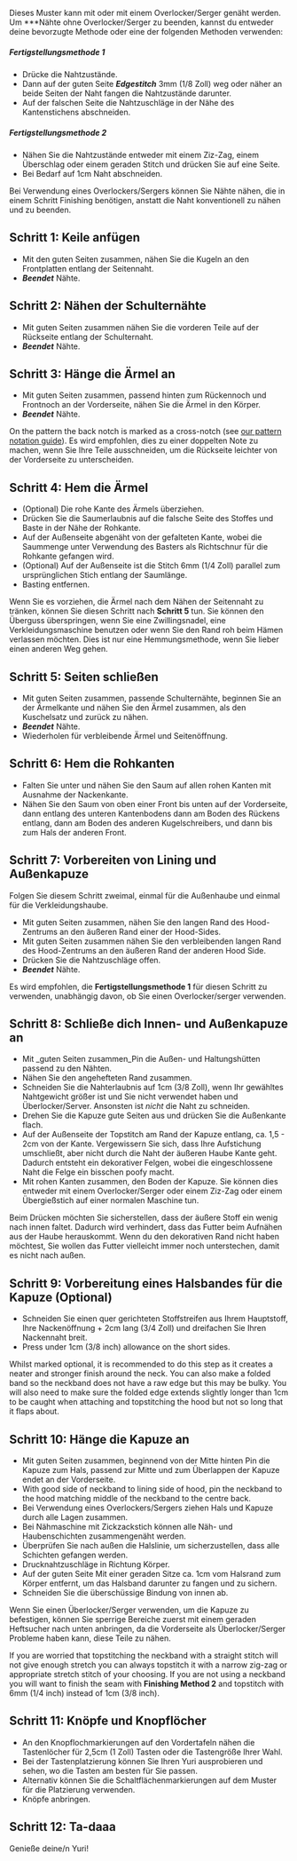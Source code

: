 <Note>

Dieses Muster kann mit oder mit einem Overlocker/Serger genäht werden. Um \*\*\*Nähte ohne Overlocker/Serger zu beenden, kannst du entweder deine bevorzugte Methode oder eine der folgenden Methoden verwenden:

##### Fertigstellungsmethode 1

- Drücke die Nahtzustände.
- Dann auf der guten Seite _**Edgestitch**_ 3mm (1/8 Zoll) weg oder näher an beide Seiten der Naht fangen die Nahtzustände darunter.
- Auf der falschen Seite die Nahtzuschläge in der Nähe des Kantenstichens abschneiden.

##### Fertigstellungsmethode 2

- Nähen Sie die Nahtzustände entweder mit einem Ziz-Zag, einem Überschlag oder einem geraden Stitch und drücken Sie auf eine Seite.
- Bei Bedarf auf 1cm Naht abschneiden.

</Note>

<Tip>

Bei Verwendung eines Overlockers/Sergers können Sie Nähte nähen, die in einem Schritt Finishing benötigen, anstatt die Naht konventionell zu nähen und zu beenden.

</Tip>

## Schritt 1: Keile anfügen

- Mit den guten Seiten zusammen, nähen Sie die Kugeln an den Frontplatten entlang der Seitennaht.
- _**Beendet**_ Nähte.

## Schritt 2: Nähen der Schulternähte

- Mit guten Seiten zusammen nähen Sie die vorderen Teile auf der Rückseite entlang der Schulternaht.
- _**Beendet**_ Nähte.

## Schritt 3: Hänge die Ärmel an

- Mit guten Seiten zusammen, passend hinten zum Rückennoch und Frontnoch an der Vorderseite, nähen Sie die Ärmel in den Körper.
- _**Beendet**_ Nähte.

<Note>

On the pattern the back notch is marked as a cross-notch (see [our pattern notation guide](/docs/various/notation/notches/)). Es wird empfohlen, dies zu einer doppelten Note zu machen, wenn Sie Ihre Teile ausschneiden, um die Rückseite leichter von der Vorderseite zu unterscheiden.

</Note>

## Schritt 4: Hem die Ärmel

- (Optional) Die rohe Kante des Ärmels überziehen.
- Drücken Sie die Saumerlaubnis auf die falsche Seite des Stoffes und Baste in der Nähe der Rohkante.
- Auf der Außenseite abgenäht von der gefalteten Kante, wobei die Saummenge unter Verwendung des Basters als Richtschnur für die Rohkante gefangen wird.
- (Optional) Auf der Außenseite ist die Stitch 6mm (1/4 Zoll) parallel zum ursprünglichen Stich entlang der Saumlänge.
- Basting entfernen.

<Note>

Wenn Sie es vorziehen, die Ärmel nach dem Nähen der Seitennaht zu tränken, können Sie diesen Schritt nach **Schritt 5** tun.
Sie können den Überguss überspringen, wenn Sie eine Zwillingsnadel, eine Verkleidungsmaschine benutzen oder wenn Sie den Rand roh beim Hämen verlassen möchten.
Dies ist nur eine Hemmungsmethode, wenn Sie lieber einen anderen Weg gehen.

</Note>

## Schritt 5: Seiten schließen

- Mit guten Seiten zusammen, passende Schulternähte, beginnen Sie an der Ärmelkante und nähen Sie den Ärmel zusammen, als den Kuschelsatz und zurück zu nähen.
- _**Beendet**_ Nähte.
- Wiederholen für verbleibende Ärmel und Seitenöffnung.

## Schritt 6: Hem die Rohkanten

- Falten Sie unter und nähen Sie den Saum auf allen rohen Kanten mit Ausnahme der Nackenkante.
- Nähen Sie den Saum von oben einer Front bis unten auf der Vorderseite, dann entlang des unteren Kantenbodens dann am Boden des Rückens entlang, dann am Boden des anderen Kugelschreibers, und dann bis zum Hals der anderen Front.

## Schritt 7: Vorbereiten von Lining und Außenkapuze

Folgen Sie diesem Schritt zweimal, einmal für die Außenhaube und einmal für die Verkleidungshaube.

- Mit guten Seiten zusammen, nähen Sie den langen Rand des Hood-Zentrums an den äußeren Rand einer der Hood-Sides.
- Mit guten Seiten zusammen nähen Sie den verbleibenden langen Rand des Hood-Zentrums an den äußeren Rand der anderen Hood Side.
- Drücken Sie die Nahtzuschläge offen.
- _**Beendet**_ Nähte.

<Note>

Es wird empfohlen, die **Fertigstellungsmethode 1** für diesen Schritt zu verwenden, unabhängig davon, ob Sie einen Overlocker/serger verwenden.

</Note>

## Schritt 8: Schließe dich Innen- und Außenkapuze an

- Mit \_guten Seiten zusammen\_Pin die Außen- und Haltungshütten passend zu den Nähten.
- Nähen Sie den angehefteten Rand zusammen.
- Schneiden Sie die Nahterlaubnis auf 1cm (3/8 Zoll), wenn Ihr gewähltes Nahtgewicht größer ist und Sie nicht verwendet haben und Überlocker/Server. Ansonsten ist _nicht_ die Naht zu schneiden.
- Drehen Sie die Kapuze gute Seiten aus und drücken Sie die Außenkante flach.
- Auf der Außenseite der Topstitch am Rand der Kapuze entlang, ca. 1,5 - 2cm von der Kante. Vergewissern Sie sich, dass Ihre Aufstichung umschließt, aber nicht durch die Naht der äußeren Haube Kante geht. Dadurch entsteht ein dekorativer Felgen, wobei die eingeschlossene Naht die Felge ein bisschen poofy macht.
- Mit rohen Kanten zusammen, den Boden der Kapuze. Sie können dies entweder mit einem Overlocker/Serger oder einem Ziz-Zag oder einem Übergießstich auf einer normalen Maschine tun.

<Note>

Beim Drücken möchten Sie sicherstellen, dass der äußere Stoff ein wenig nach innen faltet. Dadurch wird verhindert, dass das Futter beim Aufnähen aus der Haube herauskommt.
Wenn du den dekorativen Rand nicht haben möchtest, Sie wollen das Futter vielleicht immer noch unterstechen, damit es nicht nach außen.

</Note>

## Schritt 9: Vorbereitung eines Halsbandes für die Kapuze (Optional)

- Schneiden Sie einen quer gerichteten Stoffstreifen aus Ihrem Hauptstoff, Ihre Nackenöffnung + 2cm lang (3/4 Zoll) und dreifachen Sie Ihren Nackennaht breit.
- Press under 1cm (3/8 inch) allowance on the short sides.

<Note>

Whilst marked optional, it is recommended to do this step as it creates a neater and stronger finish around the neck.
You can also make a folded band so the neckband does not have a raw edge but this may be bulky. You will also need to make sure the folded edge extends slightly longer than 1cm to be caught when attaching and topstitching the hood but not so long that it flaps about.

</Note>

## Schritt 10: Hänge die Kapuze an

- Mit guten Seiten zusammen, beginnend von der Mitte hinten Pin die Kapuze zum Hals, passend zur Mitte und zum Überlappen der Kapuze endet an der Vorderseite.
- With good side of neckband to lining side of hood, pin the neckband to the hood matching middle of the neckband to the centre back.
- Bei Verwendung eines Overlockers/Sergers ziehen Hals und Kapuze durch alle Lagen zusammen.
- Bei Nähmaschine mit Zickzackstich können alle Näh- und Haubenschichten zusammengenäht werden.
- Überprüfen Sie nach außen die Halslinie, um sicherzustellen, dass alle Schichten gefangen werden.
- Drucknahtzuschläge in Richtung Körper.
- Auf der guten Seite Mit einer geraden Sitze ca. 1cm vom Halsrand zum Körper entfernt, um das Halsband darunter zu fangen und zu sichern.
- Schneiden Sie die überschüssige Bindung von innen ab.

<Warning>

Wenn Sie einen Überlocker/Serger verwenden, um die Kapuze zu befestigen, können Sie sperrige Bereiche zuerst mit einem geraden Heftsucher nach unten anbringen, da die Vorderseite als Überlocker/Serger Probleme haben kann, diese Teile zu nähen.

</Warning>

<Note>

If you are worried that topstitching the neckband with a straight stitch will not give enough stretch you can always topstitch it with a narrow zig-zag or appropriate stretch stitch of your choosing.
If you are not using a neckband you will want to finish the seam with **Finishing Method 2** and topstitch with 6mm (1/4 inch) instead of 1cm (3/8 inch).

</Note>

## Schritt 11: Knöpfe und Knopflöcher

- An den Knopflochmarkierungen auf den Vordertafeln nähen die Tastenlöcher für 2,5cm (1 Zoll) Tasten oder die Tastengröße Ihrer Wahl.
- Bei der Tastenplatzierung können Sie Ihren Yuri ausprobieren und sehen, wo die Tasten am besten für Sie passen.
- Alternativ können Sie die Schaltflächenmarkierungen auf dem Muster für die Platzierung verwenden.
- Knöpfe anbringen.

## Schritt 12: Ta-daaa

Genieße deine/n Yuri!
